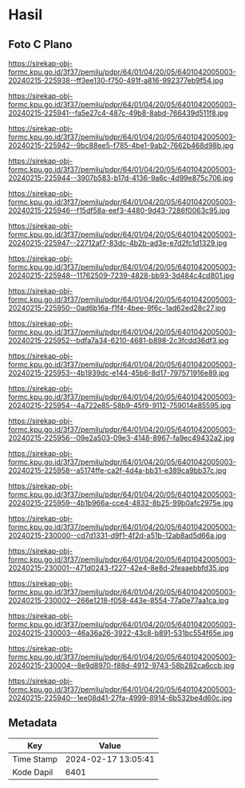 # Hasil

## Foto C Plano

https://sirekap-obj-formc.kpu.go.id/3f37/pemilu/pdpr/64/01/04/20/05/6401042005003-20240215-225938--ff3ee130-f750-491f-a816-992377eb9f54.jpg

https://sirekap-obj-formc.kpu.go.id/3f37/pemilu/pdpr/64/01/04/20/05/6401042005003-20240215-225941--fa5e27c4-487c-49b8-8abd-766439d511f8.jpg

https://sirekap-obj-formc.kpu.go.id/3f37/pemilu/pdpr/64/01/04/20/05/6401042005003-20240215-225942--9bc88ee5-f785-4be1-9ab2-7662b468d98b.jpg

https://sirekap-obj-formc.kpu.go.id/3f37/pemilu/pdpr/64/01/04/20/05/6401042005003-20240215-225944--3907b583-b17d-4136-9a6c-4d99e875c706.jpg

https://sirekap-obj-formc.kpu.go.id/3f37/pemilu/pdpr/64/01/04/20/05/6401042005003-20240215-225946--f15df58a-eef3-4480-9d43-7286f0063c95.jpg

https://sirekap-obj-formc.kpu.go.id/3f37/pemilu/pdpr/64/01/04/20/05/6401042005003-20240215-225947--22712af7-83dc-4b2b-ad3e-e7d2fc1d1329.jpg

https://sirekap-obj-formc.kpu.go.id/3f37/pemilu/pdpr/64/01/04/20/05/6401042005003-20240215-225948--11762509-7239-4828-bb93-3d484c4cd801.jpg

https://sirekap-obj-formc.kpu.go.id/3f37/pemilu/pdpr/64/01/04/20/05/6401042005003-20240215-225950--0ad6b16a-f1f4-4bee-9f6c-1ad62ed28c27.jpg

https://sirekap-obj-formc.kpu.go.id/3f37/pemilu/pdpr/64/01/04/20/05/6401042005003-20240215-225952--bdfa7a34-6210-4681-b898-2c3fcdd36df3.jpg

https://sirekap-obj-formc.kpu.go.id/3f37/pemilu/pdpr/64/01/04/20/05/6401042005003-20240215-225953--4b1939dc-e144-45b6-8d17-797571916e89.jpg

https://sirekap-obj-formc.kpu.go.id/3f37/pemilu/pdpr/64/01/04/20/05/6401042005003-20240215-225954--4a722e85-58b9-45f9-9112-759014e85595.jpg

https://sirekap-obj-formc.kpu.go.id/3f37/pemilu/pdpr/64/01/04/20/05/6401042005003-20240215-225956--09e2a503-09e3-4148-8967-fa9ec49432a2.jpg

https://sirekap-obj-formc.kpu.go.id/3f37/pemilu/pdpr/64/01/04/20/05/6401042005003-20240215-225958--a5174ffe-ca2f-4d4a-bb31-e389ca9bb37c.jpg

https://sirekap-obj-formc.kpu.go.id/3f37/pemilu/pdpr/64/01/04/20/05/6401042005003-20240215-225959--4b1b966a-cce4-4832-8b25-99b0afc2975e.jpg

https://sirekap-obj-formc.kpu.go.id/3f37/pemilu/pdpr/64/01/04/20/05/6401042005003-20240215-230000--cd7d1331-d9f1-4f2d-a51b-12ab8ad5d66a.jpg

https://sirekap-obj-formc.kpu.go.id/3f37/pemilu/pdpr/64/01/04/20/05/6401042005003-20240215-230001--471d0243-f227-42e4-8e8d-2feaaebbfd35.jpg

https://sirekap-obj-formc.kpu.go.id/3f37/pemilu/pdpr/64/01/04/20/05/6401042005003-20240215-230002--266e1218-f058-443e-8554-77a0e77aa1ca.jpg

https://sirekap-obj-formc.kpu.go.id/3f37/pemilu/pdpr/64/01/04/20/05/6401042005003-20240215-230003--46a36a26-3922-43c8-b891-531bc554f65e.jpg

https://sirekap-obj-formc.kpu.go.id/3f37/pemilu/pdpr/64/01/04/20/05/6401042005003-20240215-230004--8e9d8970-f88d-4912-9743-58b282ca6ccb.jpg

https://sirekap-obj-formc.kpu.go.id/3f37/pemilu/pdpr/64/01/04/20/05/6401042005003-20240215-225940--1ee08d41-27fa-4999-8914-6b532be4d60c.jpg


## Metadata

| Key        | Value               |
| ---------- | ------------------- |
| Time Stamp | 2024-02-17 13:05:41 |
| Kode Dapil | 6401                |



